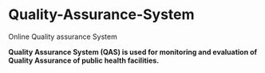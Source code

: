 # Quality-Assurance-System
Online Quality assurance System
<br>

<b>Quality Assurance System (QAS) is used for monitoring and evaluation of Quality Assurance of public health facilities.
